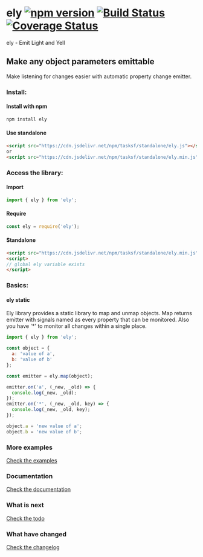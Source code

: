 # ely [![npm version](https://img.shields.io/npm/v/ely.svg?style=flat)](https://www.npmjs.com/package/ely) [![Build Status](https://img.shields.io/travis/ranapat/ely/master.svg?style=flat)](https://travis-ci.org/ranapat/ely)  [![Coverage Status](https://coveralls.io/repos/ranapat/ely/badge.svg?branch=master)](https://coveralls.io/r/ranapat/elyf?branch=master)

ely - Emit Light and Yell

## Make any object parameters emittable

Make listening for changes easier with automatic property change emitter.

### Install:

#### Install with npm
```bash
npm install ely
```

#### Use standalone
```html
<script src="https://cdn.jsdelivr.net/npm/tasksf/standalone/ely.js"></script>
or
<script src="https://cdn.jsdelivr.net/npm/tasksf/standalone/ely.min.js"></script>
```

### Access the library:

#### Import
```javascript
import { ely } from 'ely';
```

#### Require
```javascript
const ely = require('ely');
```

#### Standalone
```html
<script src="https://cdn.jsdelivr.net/npm/tasksf/standalone/ely.min.js"></script>
<script>
// global ely variable exists
</script>
```

### Basics:

#### ely static

Ely library provides a static library to map and unmap objects.
Map returns emitter with signals named as every property that can be
monitored. Also you have '*' to monitor all changes within a single place.

```javascript
import { ely } from 'ely';

const object = {
  a: 'value of a',
  b: 'value of b'
};

const emitter = ely.map(object);

emitter.on('a', (_new, _old) => {
  console.log(_new, _old);
});
emitter.on('*', (_new, _old, key) => {
  console.log(_new, _old, key);
});

object.a = 'new value of a';
object.b = 'new value of b';

```

### More examples

[Check the examples](http://github.com/ranapat/ely/blob/master/examples/src)

### Documentation

[Check the documentation](http://github.com/ranapat/ely/blob/master/docs/docs.md)

### What is next

[Check the todo](http://github.com/ranapat/ely/blob/master/TODO.md)

### What have changed

[Check the changelog](http://github.com/ranapat/ely/blob/master/CHANGELOG.md)
